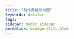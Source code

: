 ```yaml
---
title: "制作表格热力图"
keywords: datafor
tags:
sidebar: mydoc_sidebar
permalink: biaogerelitu.html
---
```

